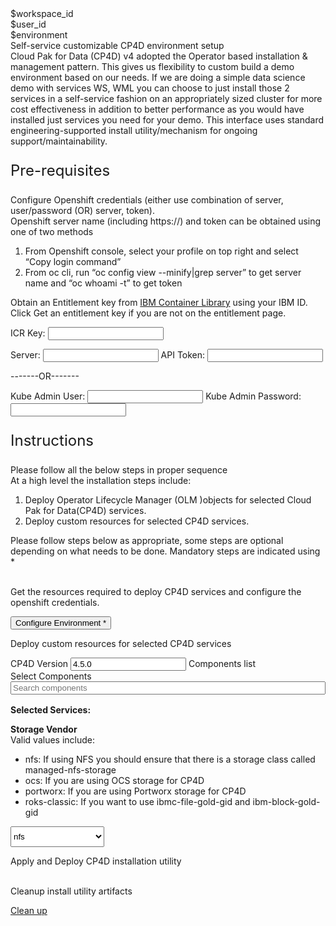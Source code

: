 <html>

<head>
  <meta name="viewport" content="width=device-width, initial-scale=1" />
  <script src="olm-utils-v2.js">
  </script>
  <link rel="stylesheet" href="olm-utils-v2.css">
  <style>
    .header {
      background-image: url("https://raw.githubusercontent.com/IBM/Developer-Playground/master/didact/images/video_insights.jpeg");
    }
  </style>

</head>

<body>
  <div style="margin-top:2rem"></div>
  <div id="workspaceID" class="hidden-state">$workspace_id</div>
  <div id="userID" class="hidden-state">$user_id</div>
  <div id="environment" class="hidden-state">$environment</div>
  <div class="header">
    <div class="left-content">
      <div class="apptitle">Self-service customizable CP4D environment setup</div>
      <div class="subheading">Cloud Pak for Data (CP4D) v4 adopted the Operator based installation & management pattern.
        This gives us flexibility to custom build a demo environment based on our needs. If we are doing a simple data
        science demo with services WS, WML you can choose to just install those 2 services in a self-service fashion on
        an appropriately sized cluster for more cost effectiveness in addition to better performance as you would have
        installed just services you need for your demo. This interface uses standard engineering-supported install
        utility/mechanism for ongoing support/maintainability.</div>
    </div>
  </div>
  <div class="section">
    <p style="font-size:24px">Pre-requisites</p>
    <div>
      <p>Configure Openshift credentials (either use combination of server, user/password (OR) server, token).<br>
        Openshift server name (including https://) and token can be obtained using one of two methods
      <ol>
        <li>From Openshift console, select your profile on top right and select “Copy login command”</li>
        <li>From oc cli, run “oc config view --minify|grep server” to get server name and “oc whoami -t” to get token
        </li>
      </ol>
      </p>
      <p>Obtain an Entitlement key from <a href="https://myibm.ibm.com/products-services/containerlibrary"> IBM Container Library</a> using your IBM ID. Click Get an entitlement key if you are not on the entitlement page.</p>
      <div class="env-config">
        <label>ICR Key: </label><input class="env-variables" name="icr_key" type="text" /><p></p><p></p>
        <label>Server: </label><input class="env-variables" name="server" type="text" />
        <label>API Token: </label><input class="env-variables" name="api_token" type="text" />
        <p>-------OR-------</p>
        <p></p>
        <label>Kube Admin User: </label><input class="env-variables" name="kubeadmin_user" type="text" />
        <label>Kube Admin Password: </label><input class="env-variables" name="kubeadmin_pass" type="password" />
      </div>
    </div>
  </div>
  <div class="section">
    <p style="font-size: 24px">Instructions</p>
    Please follow all the below steps in proper sequence<br>
    At a high level the installation steps include:
    <ol>
      <li>Deploy Operator Lifecycle Manager (OLM )objects for selected Cloud Pak for Data(CP4D) services.</li>
      <li>Deploy custom resources for selected CP4D services.</li>
    </ol>
    Please follow steps below as appropriate, some steps are optional depending on what needs to be done. Mandatory
    steps are indicated using *<br><br>
  </div>
  <div class="timeline-container">
    <div class="timeline">
      <div class="content">
        <p>Get the resources required to deploy CP4D services and configure the openshift credentials.</p>
      </div>
      <button class="button is-dark is-medium" id="configure-env" title="Configure Environment">Configure Environment *</button>
      <a id="config_command_exec" ,href=""></a>
      <span class="dot"></span>
    </div>
    <div class="timeline">
      <div class="content">
        <p>Deploy custom resources for selected CP4D services</p>
        <div class="env-config">
        <label>CP4D Version</label>
          <input type="text" id="cp4d_version" value="4.5.0">
          <label>Components list
            &nbsp;&nbsp;&nbsp;&nbsp;&nbsp;&nbsp;&nbsp;&nbsp;&nbsp;&nbsp;&nbsp;&nbsp;&nbsp;&nbsp;&nbsp;&nbsp;</label>
          <div id="cr-service-list" class="dropdown-check-list" tabindex="100">
            <span class="anchor">Select Components</span>
            <div class="items">
              <input id="cr-services-search" type="search" placeholder="Search components" style="width: 100%" />
              <ul id="cr-git-services">
              </ul>
            </div>
          </div>
        </div>
        <p style="margin-top:1rem"><b>Selected Services: </b><span id="cr-selected-services"></span></p>
        <div class="env-config">
          <b>Storage Vendor</b><br>
          <div>
            Valid values include:
        <ul>
          <li>nfs: If using NFS you should ensure that there is a storage class called managed-nfs-storage </li>
          <li>ocs: If you are using OCS storage for CP4D </li>
          <li>portworx: If you are using Portworx storage for CP4D </li>
          <li>roks-classic: If you want to use ibmc-file-gold-gid and ibm-block-gold-gid </li>
          <ul>
          </div>
          <!-- <input type="text" id="cr_storage_value" placeholder="Storage Vendor"> -->
          <label></label>
          <select id="cr_storage_value" style="width:150px;height:33px;padding-left: -150px">
            <option value="nfs">nfs</option>
            <option value="ocs">ocs</option>
            <option value="portworx">portworx</option>
            <option value="roks-classic">roks-classic</option>
          </select>
        </div>
        </p>
      </div>
      <a class="button is-dark is-medium" title="Execute" id="install_cr">Apply and Deploy CP4D installation utility
      </a>
      <br />
      <br />
      <span class="dot"></span>
    </div>
    <!-- <div class="timeline">
      <div class="content">
        <p>Deploy CP4D installation utility </p>
      </div>
      <a class="button is-dark is-medium" title="open env file"
        href="didact://?commandId=vscode.didact.sendNamedTerminalAString&&text=sandbox terminal$$source env.sh">Deploy
        *
      </a>
      <span class="dot"></span>
    </div> -->
    <div class="timeline">
      <div class="content">
        <p>Cleanup install utility artifacts</p>
      </div>
      <a class="button is-dark is-medium" title="Check Pod State"
        href="didact://?commandId=vscode.didact.sendNamedTerminalAString&&text=sandbox terminal$$sh delete.sh">Clean
        up
      </a>
      <span class="dot"></span>
    </div>
  </div>
  <a id="command_exec" ,href=""></a>
</body>

</html>
